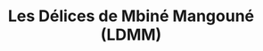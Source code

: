 ---
title: "Les Délices de Mbiné Mangouné (LDMM)"
url: /toubab-dialaw/les-delices-de-mbine-mangoune-ldmm/
shop: shop
---